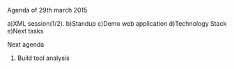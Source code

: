 Agenda of 29th march 2015

a)XML session(1/2).
b)Standup
c)Demo web application
d)Technology Stack
e)Next tasks

Next agenda
1) Build tool analysis

